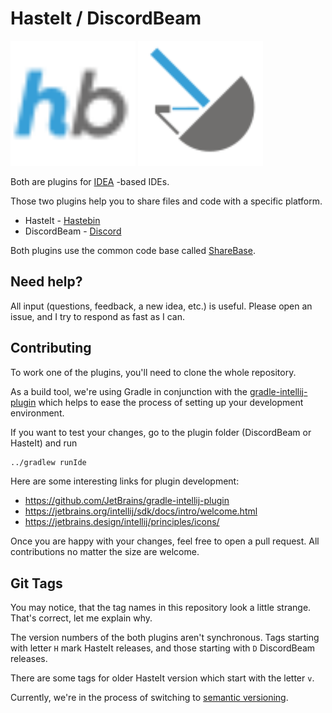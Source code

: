 # HasteIt / DiscordBeam

<p>
    <a href="./HasteIt"><img src="./img/hasteit.svg" alt="HasteIt" height="200"/></a>
    <a href="./DiscordBeam"><img src="./img/discordbeam.svg" alt="DiscordBeam" height="200"/></a>
</p>

Both are plugins for [IDEA](https://www.jetbrains.com/idea/) -based IDEs.

Those two plugins help you to share files and code with a specific platform.

* HasteIt - [Hastebin](https://hastebin.com/)
* DiscordBeam - [Discord](https://discord.com/)

Both plugins use the common code base called [ShareBase](./ShareBase).

## Need help?

All input (questions, feedback, a new idea, etc.) is useful. Please open an issue, and I try to respond as fast as I
can.

## Contributing

To work one of the plugins, you'll need to clone the whole repository.

As a build tool, we're using Gradle in conjunction with the
[gradle-intellij-plugin](https://github.com/JetBrains/gradle-intellij-plugin)
which helps to ease the process of setting up your development environment.

If you want to test your changes, go to the plugin folder (DiscordBeam or HasteIt) and run

```bash
../gradlew runIde
```

Here are some interesting links for plugin development:

* https://github.com/JetBrains/gradle-intellij-plugin
* https://jetbrains.org/intellij/sdk/docs/intro/welcome.html
* https://jetbrains.design/intellij/principles/icons/

Once you are happy with your changes, feel free to open a pull request. All contributions no matter the size are
welcome.

## Git Tags

You may notice, that the tag names in this repository look a little strange. That's correct, let me explain why.

The version numbers of the both plugins aren't synchronous. Tags starting with letter `H` mark HasteIt releases, and
those starting with `D` DiscordBeam releases.

There are some tags for older HasteIt version which start with the letter `v`.

Currently, we're in the process of switching to [semantic versioning](https://semver.org/).
